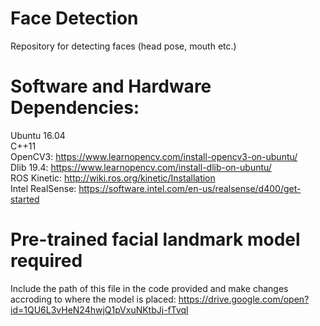 # Face Detection
Repository for detecting faces (head pose, mouth etc.)

# Software and Hardware Dependencies:

Ubuntu 16.04  
C++11  
OpenCV3: https://www.learnopencv.com/install-opencv3-on-ubuntu/  
Dlib 19.4: https://www.learnopencv.com/install-dlib-on-ubuntu/  
ROS Kinetic: http://wiki.ros.org/kinetic/Installation  
Intel RealSense: https://software.intel.com/en-us/realsense/d400/get-started  

# Pre-trained facial landmark model required

Include the path of this file in the code provided and make changes accroding to where the model is placed: 
https://drive.google.com/open?id=1QU6L3vHeN24hwjQ1pVxuNKtbJj-fTvql


